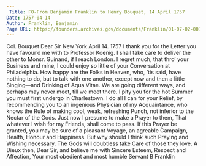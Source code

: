 ```yaml
---
 Title: FO-From Benjamin Franklin to Henry Bouquet, 14 April 1757
Date: 1757-04-14
Author: Franklin, Benjamin
Page URL: https://founders.archives.gov/documents/Franklin/01-07-02-0078
---
```


Col. Bouquet
Dear Sir
New York April 14. 1757
I thank you for the Letter you have favour’d me with to Professor Koenig. I shall take care to deliver the other to Monsr. Guinand, if I reach London.
I regret much, that thro’ your Business and mine, I could enjoy so little of your Conversation at Philadelphia. How happy are the Folks in Heaven, who, ’tis said, have nothing to do, but to talk with one another, except now and then a little Singing—and Drinking of Aqua Vitae.
We are going different ways, and perhaps may never meet, till we meet there. I pity you for the hot Summer you must first undergo in Charlestown. I do all I can for your Relief, by recommending you to an ingenious Physician of my Acquaintance, who knows the Rule of making cool, weak, refreshing Punch, not inferior to the Nectar of the Gods.
Just now I presume to make a Prayer to them, That whatever I wish for my Friends, shall come to pass. If this Prayer be granted, you may be sure of a pleasant Voyage, an agreable Campaign, Health, Honour and Happiness. But why should I think such Praying and Wishing necessary. The Gods will doubtless take Care of those they love. A Dieux then, Dear Sir, and believe me with Sincere Esteem, Respect and Affection, Your most obedient and most humble Servant
B Franklin

